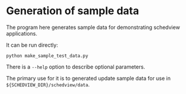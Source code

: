 # Generation of sample data

The program here generates sample data for demonstrating schedview
applications.

It can be run directly:

```
python make_sample_test_data.py
```

There is a `--help` option to describe optional parameters.

The primary use for it is to generated update sample data for use in
`${SCHEDVIEW_DIR}/schedview/data`.
